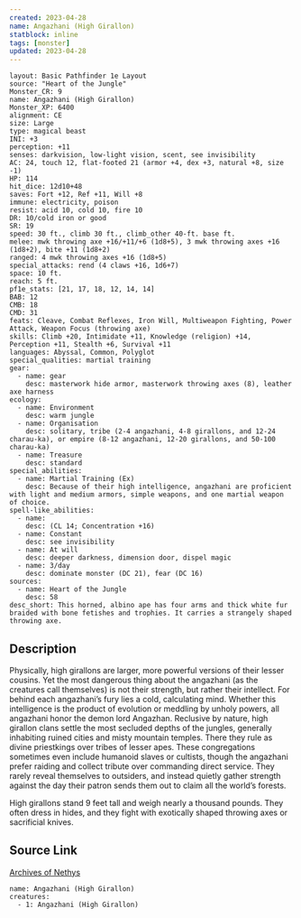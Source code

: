 ```yaml
---
created: 2023-04-28
name: Angazhani (High Girallon)
statblock: inline
tags: [monster]
updated: 2023-04-28
---
```

```statblock
layout: Basic Pathfinder 1e Layout
source: "Heart of the Jungle"
Monster_CR: 9
name: Angazhani (High Girallon)
Monster_XP: 6400
alignment: CE
size: Large
type: magical beast
INI: +3
perception: +11
senses: darkvision, low-light vision, scent, see invisibility
AC: 24, touch 12, flat-footed 21 (armor +4, dex +3, natural +8, size -1)
HP: 114
hit_dice: 12d10+48
saves: Fort +12, Ref +11, Will +8
immune: electricity, poison
resist: acid 10, cold 10, fire 10
DR: 10/cold iron or good
SR: 19
speed: 30 ft., climb 30 ft., climb_other 40-ft. base ft.
melee: mwk throwing axe +16/+11/+6 (1d8+5), 3 mwk throwing axes +16 (1d8+2), bite +11 (1d8+2)
ranged: 4 mwk throwing axes +16 (1d8+5)
special_attacks: rend (4 claws +16, 1d6+7)
space: 10 ft.
reach: 5 ft.
pf1e_stats: [21, 17, 18, 12, 14, 14]
BAB: 12
CMB: 18
CMD: 31
feats: Cleave, Combat Reflexes, Iron Will, Multiweapon Fighting, Power Attack, Weapon Focus (throwing axe)
skills: Climb +20, Intimidate +11, Knowledge (religion) +14, Perception +11, Stealth +6, Survival +11
languages: Abyssal, Common, Polyglot
special_qualities: martial training
gear:
  - name: gear
    desc: masterwork hide armor, masterwork throwing axes (8), leather axe harness
ecology:
  - name: Environment
    desc: warm jungle
  - name: Organisation
    desc: solitary, tribe (2-4 angazhani, 4-8 girallons, and 12-24 charau-ka), or empire (8-12 angazhani, 12-20 girallons, and 50-100 charau-ka)
  - name: Treasure
    desc: standard
special_abilities:
  - name: Martial Training (Ex)
    desc: Because of their high intelligence, angazhani are proficient with light and medium armors, simple weapons, and one martial weapon of choice.
spell-like_abilities:
  - name:
    desc: (CL 14; Concentration +16)
  - name: Constant
    desc: see invisibility
  - name: At will
    desc: deeper darkness, dimension door, dispel magic
  - name: 3/day
    desc: dominate monster (DC 21), fear (DC 16)
sources:
  - name: Heart of the Jungle
    desc: 58
desc_short: This horned, albino ape has four arms and thick white fur braided with bone fetishes and trophies. It carries a strangely shaped throwing axe.
```
## Description
Physically, high girallons are larger, more powerful versions of their lesser cousins. Yet the most dangerous thing about the angazhani (as the creatures call themselves) is not their strength, but rather their intellect. For behind each angazhani’s fury lies a cold, calculating mind. Whether this intelligence is the product of evolution or meddling by unholy powers, all angazhani honor the demon lord Angazhan. Reclusive by nature, high girallon clans settle the most secluded depths of the jungles, generally inhabiting ruined cities and misty mountain temples. There they rule as divine priestkings over tribes of lesser apes. These congregations sometimes even include humanoid slaves or cultists, though the angazhani prefer raiding and collect tribute over commanding direct service. They rarely reveal themselves to outsiders, and instead quietly gather strength against the day their patron sends them out to claim all the world’s forests.

High girallons stand 9 feet tall and weigh nearly a thousand pounds. They often dress in hides, and they fight with exotically shaped throwing axes or sacrificial knives.
## Source Link
[Archives of Nethys](https://aonprd.com/MonsterDisplay.aspx?ItemName=Angazhani%20(High%20Girallon))
```encounter-table
name: Angazhani (High Girallon)
creatures:
  - 1: Angazhani (High Girallon)
```

